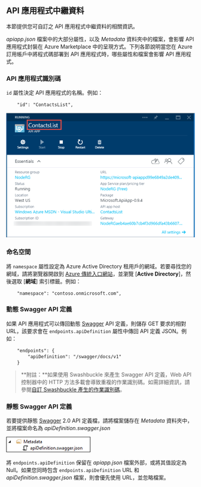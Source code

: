 ## API 應用程式中繼資料

本節提供您可自訂之 API 應用程式中繼資料的相關資訊。

*apiapp.json* 檔案中的大部分屬性，以及 *Metadata* 資料夾中的檔案，會影響 API 應用程式封裝在 Azure Marketplace 中的呈現方式。下列各節說明當您在 Azure 訂用帳戶中將程式碼部署到 API 應用程式時，哪些屬性和檔案會影響 API 應用程式。

### API 應用程式識別碼 

`id` 屬性決定 API 應用程式的名稱。例如：

		"id": "ContactsList",

![](./media/app-service-api-direct-deploy-metadata/apiappname.png)

### 命名空間

將 `namespace` 屬性設定為 Azure Active Directory 租用戶的網域。若要尋找您的網域，請將瀏覽器開啟到 [Azure 傳統入口網站](https://manage.windowsazure.com/)，並瀏覽 [**Active Directory**]，然後選取 [**網域**] 索引標籤。例如：

		"namespace": "contoso.onmicrosoft.com",

### 動態 Swagger API 定義

如果 API 應用程式可以傳回動態 [Swagger](http://swagger.io/) API 定義，則儲存 GET 要求的相對 URL，該要求會在 `endpoints.apiDefinition` 屬性中傳回 API 定義 JSON。例如：

		"endpoints": {
		    "apiDefinition": "/swagger/docs/v1"
		}

> **附註：**如果使用 Swashbuckle 來產生 Swagger API 定義，Web API 控制器中的 HTTP 方法多載會導致重複的作業識別碼。如需詳細資訊，請參閱[自訂 Swashbuckle 產生的作業識別碼](../article/app-service-api/app-service-api-dotnet-swashbuckle-customize.md)。
  
### 靜態 Swagger API 定義

若要提供靜態 [Swagger](http://swagger.io/) 2.0 API 定義檔，請將檔案儲存在 *Metadata* 資料夾中，並將檔案命名為 *apiDefinition.swagger.json*

![](./media/app-service-api-direct-deploy-metadata/apidefinmetadata.png)

將 `endpoints.apiDefinition` 保留在 *apiapp.json* 檔案外部，或將其值設定為 Null。如果您同時包含 `endpoints.apiDefinition` URL 和 *apiDefinition.swagger.json* 檔案，則會優先使用 URL，並忽略檔案。

<!---HONumber=62-->
